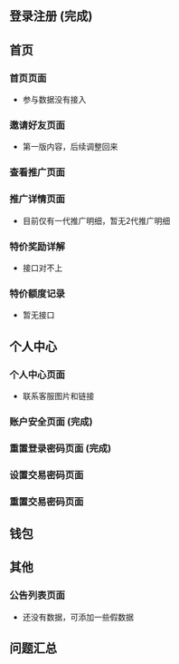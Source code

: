 ## 登录注册 (完成)

## 首页

### 首页页面
+ 参与数据没有接入

### 邀请好友页面
+ 第一版内容，后续调整回来

### 查看推广页面
### 推广详情页面
+ 目前仅有一代推广明细，暂无2代推广明细

### 特价奖励详解
+ 接口对不上
### 特价额度记录
+ 暂无接口

## 个人中心

### 个人中心页面
+ 联系客服图片和链接

### 账户安全页面 (完成)
### 重置登录密码页面 (完成)

### 设置交易密码页面
### 重置交易密码页面


## 钱包

## 其他

### 公告列表页面
+ 还没有数据，可添加一些假数据


## 问题汇总

